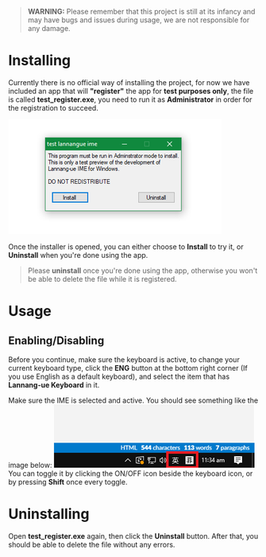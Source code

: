 > **WARNING:** Please remember that this project is still at its infancy and may have bugs and issues during usage, we are not responsible for any damage.
# Installing
Currently there is no official way of installing the project, for now we have included an app that will **"register"** the app for **test purposes only**, the file is called **test_register.exe**, you need to run it as **Administrator** in order for the registration to succeed.

![Screenshot of installer app](https://github.com/MystWalkerOfficial/LannangUeIME/raw/main/installer.png)

Once the installer is opened, you can either choose to **Install** to try it, or **Uninstall** when you're done using the app.
> Please **uninstall** once you're done using the app, otherwise you won't be able to delete the file while it is registered.
# Usage
## Enabling/Disabling
Before you continue, make sure the keyboard is active, to change your current keyboard type, click the **ENG** button at the bottom right corner (If you use English as a default keyboard), and select the item that has **Lannang-ue Keyboard** in it.

Make sure the IME is selected and active. You should see something like the image below:
![Screenshot of the app in taskbar](https://github.com/MystWalkerOfficial/LannangUeIME/raw/main/app_tray.png)
You can toggle it by clicking the ON/OFF icon beside the keyboard icon, or by pressing **Shift** once every toggle.
# Uninstalling
Open **test_register.exe** again, then click the **Uninstall** button. After that, you should be able to delete the file without any errors.
